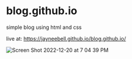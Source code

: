 # blog.github.io
 simple blog using html and css 


live at: https://jayneebell.github.io/blog.github.io/


![Screen Shot 2022-12-20 at 7 04 39 PM](https://user-images.githubusercontent.com/120398603/208796378-16b1ecc1-ad90-4564-ba85-0672ae5a5a25.png)
